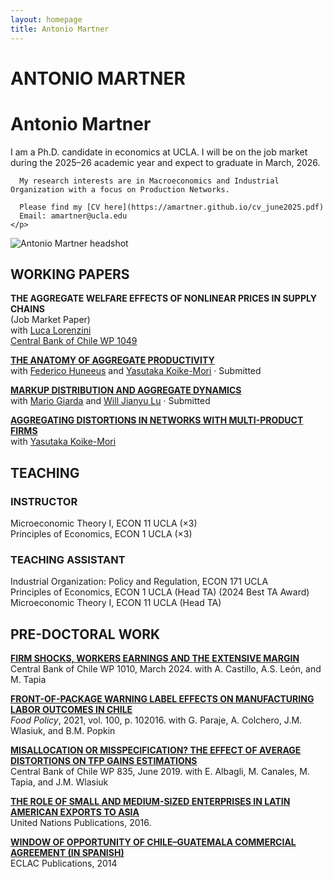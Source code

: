 ```yaml
---
layout: homepage
title: Antonio Martner
---
```


# ANTONIO MARTNER

# Antonio Martner

<section class="home-hero">
  <div class="hero-text">
    <p>
      I am a Ph.D. candidate in economics at UCLA. I will be on the job market during the 2025–26 academic year and expect to graduate in March, 2026. 
      
      My research interests are in Macroeconomics and Industrial Organization with a focus on Production Networks.

      Please find my [CV here](https://amartner.github.io/cv_june2025.pdf)  
      Email: amartner@ucla.edu
    </p>
  </div>
  <img class="hero-photo" src="/assets/img/AMartnerweb.jpg" alt="Antonio Martner headshot">
</section>



## WORKING PAPERS

**THE AGGREGATE WELFARE EFFECTS OF NONLINEAR PRICES IN SUPPLY CHAINS**  
(Job Market Paper)  
with [Luca Lorenzini](https://sites.google.com/view/lucalorenzini/)  
[Central Bank of Chile WP 1049](https://www.bcentral.cl/en/web/banco-central/content/-/detalle/documento-de-trabajo-1049)

**[THE ANATOMY OF AGGREGATE PRODUCTIVITY](https://amartner.github.io/TFP_A_250905.pdf)**  
with [Federico Huneeus](https://www.fedehuneeus.com/) and [Yasutaka Koike-Mori](https://yasutakakoike-mori.com/) · Submitted

**[MARKUP DISTRIBUTION AND AGGREGATE DYNAMICS](https://amartner.github.io/Mu_c_09052025.pdf)**  
with [Mario Giarda](https://www.mariogiarda.com/) and [Will Jianyu Lu](https://jianyulu.weebly.com/) · Submitted

**[AGGREGATING DISTORTIONS IN NETWORKS WITH MULTI-PRODUCT FIRMS](https://yasutakakoike-mori.com/files/Yasu_JMP.pdf)**  
with [Yasutaka Koike-Mori](https://yasutakakoike-mori.com/)

## TEACHING

### INSTRUCTOR
Microeconomic Theory I, ECON 11 UCLA (×3)  
Principles of Economics, ECON 1 UCLA (×3)

### TEACHING ASSISTANT
Industrial Organization: Policy and Regulation, ECON 171 UCLA  
Principles of Economics, ECON 1 UCLA (Head TA) (2024 Best TA Award)  
Microeconomic Theory I, ECON 11 UCLA (Head TA)

## PRE-DOCTORAL WORK

[**FIRM SHOCKS, WORKERS EARNINGS AND THE EXTENSIVE MARGIN**](https://www.bcentral.cl/en/content/-/details/documento-de-trabajo-n-1010)  
Central Bank of Chile WP 1010, March 2024. with A. Castillo, A.S. León, and M. Tapia

[**FRONT-OF-PACKAGE WARNING LABEL EFFECTS ON MANUFACTURING LABOR OUTCOMES IN CHILE**](https://www.sciencedirect.com/science/article/pii/S0306919220302220)  
*Food Policy*, 2021, vol. 100, p. 102016. with G. Paraje, A. Colchero, J.M. Wlasiuk, and B.M. Popkin

[**MISALLOCATION OR MISSPECIFICATION? THE EFFECT OF AVERAGE DISTORTIONS ON TFP GAINS ESTIMATIONS**](https://www.bcentral.cl/documents/33528/133326/dtbc835.pdf/e7b4b638-ea7d-fe32-e360-4f79ece2edf4?t=1655149225333)  
Central Bank of Chile WP 835, June 2019. with E. Albagli, M. Canales, M. Tapia, and J.M. Wlasiuk

[**THE ROLE OF SMALL AND MEDIUM-SIZED ENTERPRISES IN LATIN AMERICAN EXPORTS TO ASIA**](https://www.un-ilibrary.org/content/books/9789210572187c007)  
United Nations Publications, 2016.

[**WINDOW OF OPPORTUNITY OF CHILE–GUATEMALA COMMERCIAL AGREEMENT (IN SPANISH)**](https://repository.eclac.org/handle/11362/37216)  
ECLAC Publications, 2014
